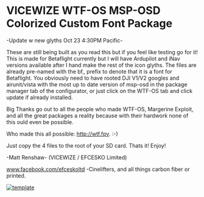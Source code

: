 # VICEWIZE WTF-OS MSP-OSD Colorized Custom Font Package 

-Update w new glyths Oct 23 4:30PM Pacific-

These are still being built as you read this but if you feel like testing go for it! This is made for Betaflight currently but I will have Ardupilot and iNav versions available after I hand make the rest of the icon glyths. The files are already pre-named with the bf_ prefix to denote that it is a font for Betaflight. You obviously need to have rooted DJI V1/V2 googles and airunit/vista with the most up to date version of msp-osd in the package manager tab of the configurator, or just click on the WTF-OS tab and click update if already installed. 

Big Thanks go out to all the people who made WTF-OS, Margerine Exploit, and all the great packages a reality because with their hardwork none of this ould even be possible.

Who made this all possible: http://wtf.fpv.   :-)

Just copy the 4 files to the root of your SD card. Thats it! Enjoy!

-Matt Renshaw- (VICEWIZE / EFCESKO Limited)

www.facebook.com/efceskoltd -Cinelifters, and all things carbon fiber or printed.


<a href="https://ibb.co/zQhDZvf"><img src="https://i.ibb.co/ckcVQnT/template.png" alt="template" border="0"></a>
